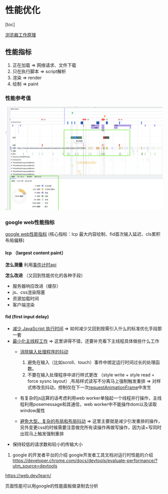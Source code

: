 # 性能优化

[toc]

[浏览器工作原理](https://developer.mozilla.org/zh-CN/docs/Web/Performance/How_browsers_work)

## 性能指标

1. 正在加载 => 网络请求、文件下载
2. 只在执行脚本 => script解析
3. 渲染 => render
4. 绘制 => paint

### 性能参考值

![avatar](./performance.png)

### google web性能指标

[google web性能指标](https://juejin.cn/post/7026907443250593805)
(核心指标：lcp 最大内容绘制、fid首次输入延迟、cls累积布局偏移)

#### lcp （largest content paint）

   **怎么测量**
   利用[事件计时api](https://w3c.github.io/event-timing/)

   **怎么改进**  （又回到性能优化的各种手段）

- 服务器响应改进（缓存）
- js、css渲染阻塞
- 资源加载时间
- 客户端渲染

#### fid (first input delay)

- [减少 JavaScript 执行时间](https://web.dev/bootup-time/)
=> 如何减少又回到按需引入什么的标准优化手段那一套
- [最小化主线程工作](https://web.dev/mainthread-work-breakdown/) => 这里讲得不错，还要补充看下主线程具体做些什么工作
  - [消除输入处理程序的抖动](https://developers.google.com/web/fundamentals/performance/rendering/debounce-your-input-handlers)
      1. 避免在输入（比如scroll、touch）事件中绑定运行时间过长的处理函数。
      2. 不要在输入处理程序中进行样式更改 （style write + style read = force sysnc layout）,布局样式读写不分离马上强制触发重排 => 对样式修改去抖动，控制仅在下一次[requestAnimationFrame](https://developer.mozilla.org/zh-CN/docs/Web/API/Window/requestAnimationFrame)中发生

  - 有复杂的js运算的话考虑利用web worker单独起一个线程并行操作，主线程利用posemessage和其通信，web worker中不能操作dom以及读取window属性
  - [避免大型、复杂的布局和布局抖动](https://developers.google.com/web/fundamentals/performance/rendering/avoid-large-complex-layouts-and-layout-thrashing)  => 这里主要就是减少引发重排的操作，另外变更css的时候需要注意做完所有读操作再做写操作，因为读+写同时出现马上触发强制重排
- 保持较低的请求数和较小的传输大小

1. google 的开发者平台的介绍
google开发者工具文档对运行时性能的介绍
<https://developer.chrome.com/docs/devtools/evaluate-performance/?utm_source=devtools>

<https://web.dev/learn/>

 页面性能可以用google的性能面板做录制去分析
